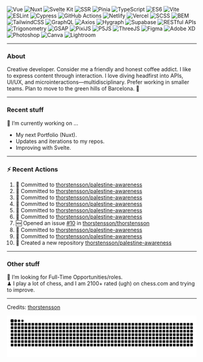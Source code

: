 <img alt='Vue' src='https://img.shields.io/badge/Vue-green.svg?style=for-the-badge&logo=&logoColor' /> <img alt='Nuxt' src='https://img.shields.io/badge/Nuxt-green.svg?style=for-the-badge&logo=&logoColor' /> <img alt='Svelte Kit' src='https://img.shields.io/badge/Svelte Kit-green.svg?style=for-the-badge&logo=&logoColor' /> <img alt='SSR' src='https://img.shields.io/badge/SSR-green.svg?style=for-the-badge&logo=&logoColor' /> <img alt='Pinia' src='https://img.shields.io/badge/Pinia-green.svg?style=for-the-badge&logo=&logoColor' /> <img alt='TypeScript' src='https://img.shields.io/badge/TypeScript-green.svg?style=for-the-badge&logo=&logoColor' /> <img alt='ES6' src='https://img.shields.io/badge/ES6-green.svg?style=for-the-badge&logo=&logoColor' /> <img alt='Vite' src='https://img.shields.io/badge/Vite-green.svg?style=for-the-badge&logo=&logoColor' /> <img alt='ESLint' src='https://img.shields.io/badge/ESLint-green.svg?style=for-the-badge&logo=&logoColor' /> <img alt='Cypress' src='https://img.shields.io/badge/Cypress-green.svg?style=for-the-badge&logo=&logoColor' /> <img alt='GitHub Actions' src='https://img.shields.io/badge/GitHub Actions-green.svg?style=for-the-badge&logo=&logoColor' /> <img alt='Netlify' src='https://img.shields.io/badge/Netlify-green.svg?style=for-the-badge&logo=&logoColor' /> <img alt='Vercel' src='https://img.shields.io/badge/Vercel-green.svg?style=for-the-badge&logo=&logoColor' /> <img alt='SCSS' src='https://img.shields.io/badge/SCSS-green.svg?style=for-the-badge&logo=&logoColor' /> <img alt='BEM' src='https://img.shields.io/badge/BEM-green.svg?style=for-the-badge&logo=&logoColor' /> <img alt='TailwindCSS' src='https://img.shields.io/badge/TailwindCSS-green.svg?style=for-the-badge&logo=&logoColor' /> <img alt='GraphQL' src='https://img.shields.io/badge/GraphQL-green.svg?style=for-the-badge&logo=&logoColor' /> <img alt='Axios' src='https://img.shields.io/badge/Axios-green.svg?style=for-the-badge&logo=&logoColor' /> <img alt='Hygraph' src='https://img.shields.io/badge/Hygraph-green.svg?style=for-the-badge&logo=&logoColor' /> <img alt='Supabase' src='https://img.shields.io/badge/Supabase-green.svg?style=for-the-badge&logo=&logoColor' /> <img alt='RESTful APIs' src='https://img.shields.io/badge/RESTful APIs-green.svg?style=for-the-badge&logo=&logoColor' /> <img alt='Trigonometry' src='https://img.shields.io/badge/Trigonometry-green.svg?style=for-the-badge&logo=&logoColor' /> <img alt='GSAP' src='https://img.shields.io/badge/GSAP-green.svg?style=for-the-badge&logo=&logoColor' /> <img alt='PixiJS' src='https://img.shields.io/badge/PixiJS-green.svg?style=for-the-badge&logo=&logoColor' /> <img alt='P5JS' src='https://img.shields.io/badge/P5JS-green.svg?style=for-the-badge&logo=&logoColor' /> <img alt='ThreeJS' src='https://img.shields.io/badge/ThreeJS-green.svg?style=for-the-badge&logo=&logoColor' /> <img alt='Figma' src='https://img.shields.io/badge/Figma-green.svg?style=for-the-badge&logo=&logoColor' /> <img alt='Adobe XD' src='https://img.shields.io/badge/Adobe XD-green.svg?style=for-the-badge&logo=&logoColor' /> <img alt='Photoshop' src='https://img.shields.io/badge/Photoshop-green.svg?style=for-the-badge&logo=&logoColor' /> <img alt='Canva' src='https://img.shields.io/badge/Canva-green.svg?style=for-the-badge&logo=&logoColor' /> <img alt='Lightroom' src='https://img.shields.io/badge/Lightroom-green.svg?style=for-the-badge&logo=&logoColor' />

---
### About
Creative developer. Consider me a friendly and honest coffee addict. I like to express content through interaction. I love diving headfirst into APIs, UI/UX, and microinteractions—multidisciplinary. Prefer working in smaller teams. Plan to move to the green hills of Barcelona.
🐧

---
### Recent stuff
🔭 I’m currently working on ... 
- My next Portfolio (Nuxt).
- Updates and iterations to my repos.
- Improving with Svelte.

---
### :zap: Recent Actions
<!--START_SECTION:activity-->
1. 📝 Committed to [thorstensson/palestine-awareness](https://github.com/thorstensson/palestine-awareness/commit/d46adb209fc7edc706d079cc714883d186a3c281)
2. 📝 Committed to [thorstensson/palestine-awareness](https://github.com/thorstensson/palestine-awareness/commit/796458cfb5d8ce00bcf4d70af80e2292db9e9776)
3. 📝 Committed to [thorstensson/palestine-awareness](https://github.com/thorstensson/palestine-awareness/commit/24a2bc638bdc5708997098f7fc93df7b22b6153b)
4. 📝 Committed to [thorstensson/palestine-awareness](https://github.com/thorstensson/palestine-awareness/commit/cf056d636f6a1614beba6dad976aff29c1d3601b)
5. 📝 Committed to [thorstensson/palestine-awareness](https://github.com/thorstensson/palestine-awareness/commit/4f307bbe39f849067916b251610dfaae923514f5)
6. 📝 Committed to [thorstensson/palestine-awareness](https://github.com/thorstensson/palestine-awareness/commit/a2577822607752055611f4b038169a7300dbb3f3)
7. 🆕 Opened an issue [#10](https://github.com/thorstensson/thorstensson/issues/10) in [thorstensson/thorstensson](https://github.com/thorstensson/thorstensson)
8. 📝 Committed to [thorstensson/palestine-awareness](https://github.com/thorstensson/palestine-awareness/commit/fa444c565912400b039ec43f4dc2bd5d0cac6d43)
9. 📝 Committed to [thorstensson/palestine-awareness](https://github.com/thorstensson/palestine-awareness/commit/5eaeb852208d68e019e25acdabc6dc18d599a08d)
10. 🎉 Created a new repository [thorstensson/palestine-awareness](https://github.com/thorstensson/palestine-awareness)
<!--END_SECTION:activity-->

---
### Other stuff
💼 I’m looking for Full-Time Opportunities/roles.<br>
♟ I play a lot of chess, and I am 2100+ rated (ugh) on chess.com and trying to improve.


-----
Credits: [thorstensson](https://github.com/thorstensson)

![Snake animation](https://raw.githubusercontent.com/thorstensson/thorstensson/output/github-contribution-grid-snake-dark.svg)
